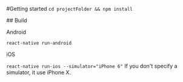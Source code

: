 #Getting started 
`cd projectFolder && npm install` 
 
## Build 
 
Android 
 
`react-native run-android` 
 
 
iOS 
 
`react-native run-ios --simulator="iPhone 6"` 
If you don't specify a simulator, it use iPhone X. 
